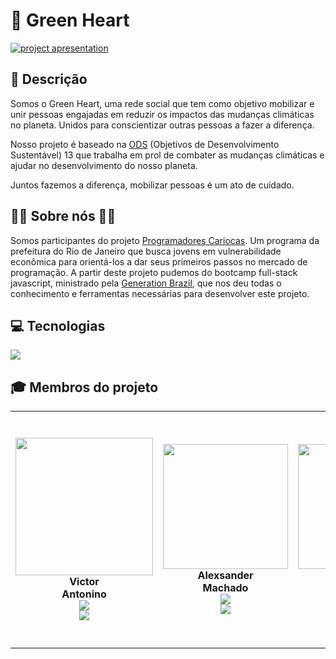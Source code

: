 # 💚 Green Heart 

<a href="https://green-heart.onrender.com">
<img src="https://i.imgur.com/O82chLB.png" title="project apresentation">
</a>

## 💬 Descrição

Somos o Green Heart, uma rede social que tem como objetivo mobilizar e unir pessoas engajadas em reduzir os impactos das mudanças climáticas no planeta.
Unidos para conscientizar outras pessoas a fazer a diferença.

Nosso projeto é baseado na [ODS](https://sdgs.un.org/goals) (Objetivos de Desenvolvimento Sustentável) 13 que trabalha em prol de combater as mudanças climáticas e ajudar no desenvolvimento do nosso planeta. 

Juntos fazemos a diferença, mobilizar pessoas é um ato de cuidado. 

## 👨‍🎓 Sobre nós 👩‍🎓

Somos participantes do projeto [Programadores Cariocas](https://prefeitura.rio/desenvolvimento-economico-inovacao-simplificacao/iniciativa-capacita-em-programacao-jovens-vulneraveis-priorizando-refugiados-negros-mulheres-e-transgeneros/). Um programa da prefeitura do Rio de Janeiro que busca jovens em vulnerabilidade econômica para orientá-los a dar seus primeiros passos no mercado de programação. A partir deste projeto pudemos do bootcamp full-stack javascript, ministrado pela [Generation Brazil](https://brazil.generation.org/), que nos deu todas o conhecimento e ferramentas necessárias para desenvolver este projeto. 

## 💻 Tecnologias

<a href="https://skillicons.dev">
    <img src="https://skillicons.dev/icons?i=javascript,typescript,html,css,bootstrap,git,github,nodejs,express,nest,mysql,react,materialui,figma,vscode " />
</a>

## 🎓 Membros do projeto

<table>
  <tr>
    <td align="center">
      <a href="https://github.com/Anttonino"><img src="https://avatars.githubusercontent.com/u/99145534?v=4" width=220px;>
       </a>  
        <br>
        <b>Victor<br>Antonino</b>
      <br>
      <sub>
          <a href="https://www.linkedin.com/in/victor-antonino/">
      <img src="https://img.shields.io/badge/LinkedIn-0077B5?style=for-the-badge&logo=linkedin&logoColor=white">
          </a>
          <br>
       <a href="https://github.com/Anttonino">
      <img src="https://img.shields.io/badge/GitHub-100000?style=for-the-badge&logo=github&logoColor=white">
          </a>
      </sub>    
    </td>
    <td align="center">
      <a href="https://github.com/alexsandermog"> <img src="https://avatars.githubusercontent.com/u/79030781?v=4" width=200px;> 
             </a>
          <br>
          <b>Alexsander<br>Machado</b>
      <br>
        <sub>
            <a href="[https://github.com/alexsandermog](https://www.linkedin.com/in/alexsander-machado01?lipi=urn%3Ali%3Apage%3Ad_flagship3_profile_view_base_project_creator%3BQUA33yIeTGq6g2PzTt8KYw%3D%3D)">
          <img src="https://img.shields.io/badge/LinkedIn-0077B5?style=for-the-badge&logo=linkedin&logoColor=white">
            </a>
                <br>
            <a href="https://github.com/alexsandermog">
           <img src="https://img.shields.io/badge/GitHub-100000?style=for-the-badge&logo=github&logoColor=white">
            </a>
                </sub> 
    </td>
        <td align="center">
      <a href="https://github.com/DaniNasciment"> <img src="https://avatars.githubusercontent.com/u/112710222?v=4" width="200px;"> 
             </a>
          <br>
          <b>Daniela<br>Nascimento</b>
      <br>
        <sub>
            <a href="https://github.com/DaniNasciment"> 
          <img src="https://img.shields.io/badge/LinkedIn-0077B5?style=for-the-badge&logo=linkedin&logoColor=white">
            </a>
                <br>
                <a href="https://www.linkedin.com/in/daniela-nascimento-528a531ab?lipi=urn%3Ali%3Apage%3Ad_flagship3_profile_view_base_project_creator%3BWoJEfi5RTtGwPmMtvrLfaw%3D%3D"> 
           <img src="https://img.shields.io/badge/GitHub-100000?style=for-the-badge&logo=github&logoColor=white">
            </a>
                    </sub> 
    </td>
     <td align="center">
      <a href="https://github.com/Popdollss"> <img src="https://avatars.githubusercontent.com/u/112709048?v=4" width="260px;"> 
              </a>
          <br>
          <b>Roseane<br>Melo</b>
      <br>
        <sub>
            <a href="https://www.linkedin.com/in/roseane-carreiro-de-melo-45a504206?lipi=urn%3Ali%3Apage%3Ad_flagship3_profile_view_base_project_creator%3BWoJEfi5RTtGwPmMtvrLfaw%3D%3D">
          <img src="https://img.shields.io/badge/LinkedIn-0077B5?style=for-the-badge&logo=linkedin&logoColor=white">
            </a>
           <br>
            <a href="https://github.com/Popdollss">
           <img src="https://img.shields.io/badge/GitHub-100000?style=for-the-badge&logo=github&logoColor=white">
            </a>
                </sub> 
    </td>
         <td align="center">
      <a href="https://github.com/ArthurMFarias0"> <img src="https://avatars.githubusercontent.com/u/112709178?v=4" width="300px;"> 
              </a>
          <br>
          <b>Arthur<br>Farias</b>
      <br>
        <sub>
            <a href="https://www.linkedin.com/in/arthur-marques-farias-4b42b5182?lipi=urn%3Ali%3Apage%3Ad_flagship3_profile_view_base_project_creator%3B3Kdw8sjdRXW9Lu7tXxVgtw%3D%3D" >
          <img src="https://img.shields.io/badge/LinkedIn-0077B5?style=for-the-badge&logo=linkedin&logoColor=white">
            </a>
                <br>
             <a href="https://github.com/ArthurMFarias0">
           <img src="https://img.shields.io/badge/GitHub-100000?style=for-the-badge&logo=github&logoColor=white">
            </a>
                 </sub> 
    </td>
         <td align="center">
      <a href="https://github.com/JoaoVictorCSousa"> <img src="https://avatars.githubusercontent.com/u/112873437?v=4" width="270px;"> 
              </a>
          <br>
          <b>João Victor<br>Carvalho</b>
      <br>
        <sub>
            <a href="https://www.linkedin.com/in/joaovicarvalho?lipi=urn%3Ali%3Apage%3Ad_flagship3_profile_view_base_project_creator%3B3Kdw8sjdRXW9Lu7tXxVgtw%3D%3D">
          <img src="https://img.shields.io/badge/LinkedIn-0077B5?style=for-the-badge&logo=linkedin&logoColor=white">
            </a>
           <br>
            <a href="https://github.com/JoaoVictorCSousa">
           <img src="https://img.shields.io/badge/GitHub-100000?style=for-the-badge&logo=github&logoColor=white">
            </a>
         </sub> 
    </td>
         <td align="center">
      <a href="https://github.com/KaiqueBourguignon"> <img src="https://avatars.githubusercontent.com/u/112709239?v=4" width="200px;"> 
        </a>
          <br>
          <b>Kaique<br>Bourguignon </b>
      <br>
        <sub>
            <a href="https://www.linkedin.com/in/kaique213?lipi=urn%3Ali%3Apage%3Ad_flagship3_profile_view_base_project_creator%3B3Kdw8sjdRXW9Lu7tXxVgtw%3D%3D">
          <img src="https://img.shields.io/badge/LinkedIn-0077B5?style=for-the-badge&logo=linkedin&logoColor=white">
            </a>
           <br>
            <a href="https://github.com/KaiqueBourguignon">
           <img src="https://img.shields.io/badge/GitHub-100000?style=for-the-badge&logo=github&logoColor=white">
               </a>
         </sub> 
    </td>
  </tr> 
</table>
